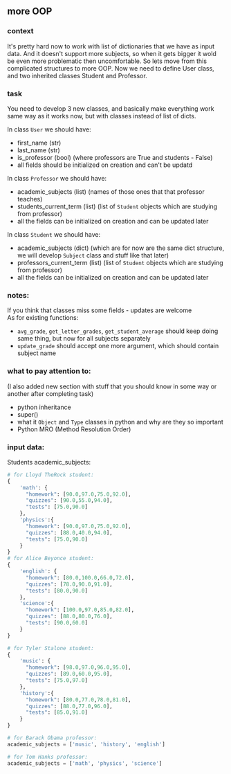 ## more OOP

### context
It's pretty hard now to work with list of dictionaries that we have as input data. And it doesn't support more subjects, so when it gets bigger it wold be even more problematic then uncomfortable.
So lets move from this complicated structures to more OOP. Now we need to define User class, and two inherited classes Student and Professor.
### task
You need to develop 3 new classes, and basically make everything work same way as it works now, but with classes instead of list of dicts.

In class `User` we should have:
* first_name (str)
* last_name (str)
* is_professor (bool) (where professors are True and students - False)
* all fields should be initialized on creation and can't be updatd

In class `Professor` we should have:
* academic_subjects (list) (names of those ones that that professor teaches)
* students_current_term (list) (list of `Student` objects which are studying from professor)
* all the fields can be initialized on creation and can be updated later

In class `Student` we should have:
* academic_subjects (dict) (which are for now are the same dict structure, we will develop `Subject` class and stuff like that later)
* professors_current_term (list) (list of `Student` objects which are studying from professor)
* all the fields can be initialized on creation and can be updated later

### notes:
If you think that classes miss some fields - updates are welcome \
As for existing functions:
* `avg_grade`, `get_letter_grades`, `get_student_average` should keep doing same thing, but now for all subjects separately
* `update_grade` should accept one more argument, which should contain subject name


### what to pay attention to:
(I also added new section with stuff that you should know in some way or another after completing task)

* python inheritance
* super()
* what it `Object` and `Type` classes in python and why are they so important
* Python MRO (Method Resolution Order)

### input data:

Students academic_subjects:
```python
# for Lloyd TheRock student:
{
    'math': {
      "homework": [90.0,97.0,75.0,92.0],
      "quizzes": [90.0,55.0,94.0],
      "tests": [75.0,90.0]
    },
    'physics':{
      "homework": [90.0,97.0,75.0,92.0],
      "quizzes": [88.0,40.0,94.0],
      "tests": [75.0,90.0]
    }
}
# for Alice Beyonce student:
{
    'english': {
      "homework": [80.0,100.0,66.0,72.0],
      "quizzes": [78.0,90.0,91.0],
      "tests": [80.0,90.0]
    },
    'science':{
      "homework": [100.0,97.0,85.0,82.0],
      "quizzes": [88.0,80.0,76.0],
      "tests": [90.0,60.0]
    }
}

# for Tyler Stalone student:
{
    'music': {
      "homework": [98.0,97.0,96.0,95.0],
      "quizzes": [89.0,60.0,95.0],
      "tests": [75.0,97.0]
    },
    'history':{
      "homework": [80.0,77.0,78.0,81.0],
      "quizzes": [88.0,77.0,96.0],
      "tests": [85.0,91.0]
    }
}

# for Barack Obama professor:
academic_subjects = ['music', 'history', 'english']

# for Tom Hanks professor:
academic_subjects = ['math', 'physics', 'science']

```

